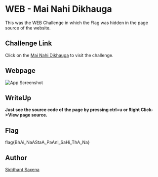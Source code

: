 # WEB - Mai Nahi Dikhauga

This was the WEB Challenge in which the Flag was hidden in  the page source of the website.

## Challenge Link

Click on the [Mai Nahi Dikhauga](https://cybsecsid.github.io/CaptureMe/) to visit the challenge.

## Webpage

![App Screenshot](https://c.tenor.com/HklDKi_RXWcAAAAC/golmaal3-johnny-lever.gif)

## WriteUp

  **Just see the  source code of the page by pressing ctrl+u or Right Click->View page source.**

## Flag
flag{BhAi_NaAStaA_PaAnI_SaHi_ThA_Na}




## Author
 [Siddhant Saxena](https://www.linkedin.com/in/siddhant-saxena/)
